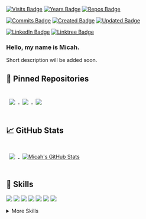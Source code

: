 [![Visits Badge](https://badges.pufler.dev/visits/mmiller2321/mmiller2321)](https://github.com/mmiller2321)
[![Years Badge](https://badges.pufler.dev/years/mmiller2321)](https://github.com/mmiller2321)
[![Repos Badge](https://badges.pufler.dev/repos/mmiller2321)](https://github.com/mmiller2321)
<!-- [![Commits Badge](https://badges.pufler.dev/commits/monthly/mmiller2321)](https://github.com/mmiller2321) -->
[![Commits Badge](https://badges.pufler.dev/commits/monthly/puf17640)](https://github.com/mmiller2321)
[![Created Badge](https://badges.pufler.dev/created/mmiller2321/mmiller2321)](https://github.com/mmiller2321)
[![Updated Badge](https://badges.pufler.dev/updated/mmiller2321/mmiller2321)](https://github.com/mmiller2321)

[![LinkedIn Badge](https://img.shields.io/badge/LinkedIn-Profile-informational?style=flat&logo=linkedin&logoColor=white&color=0D76A8)](https://www.linkedin.com/in/micahmiller23/)
[![Linktree Badge](https://img.shields.io/badge/Linktree-Profile-informational?style=flat&logo=Linktree&logoColor=white&color=0D76A8)](https://linktr.ee/micah_miller)
<!--
[![DEV](https://img.shields.io/badge/Dev-Profile-informational?style=flat&logo=dev.to&logoColor=white&color=0D76A8)](https://dev.to/mmiller2321)
-->
<!--- 
[![Buy Me a Coffee Badge](https://img.shields.io/badge/buymeacoffee-Support-informational?style=flat&logo=Buy-Me-A-Coffee&logoColor=white&color=0D76A8)](https://www.buymeacoffee.com/mmiller2321)
-->
### Hello, my name is Micah. 

Short description will be added soon.

## 📌 Pinned Repositories
<!-- Simple Icons for various Software technologies:  https://simpleicons.org/ -->
<br>
<!-- <a href="https://github.com/mmiller2321/PersonalPortfolio">
  <img align="center" style="margin:0.5rem" src="https://github-readme-stats.vercel.app/api/pin/?username=mmiller2321&repo=PersonalPortfolio&title_color=ffffff&text_color=c9cacc&icon_color=4AB197&bg_color=1A2B34" />
</a> -->
<!--
<a href="https://github.com/mmiller2321/demo-cloud-app">
  <img align="center" style="margin:1rem 0.5rem" src="https://github-readme-stats.vercel.app/api/pin/?username=mmiller2321&repo=demo-cloud-app&title_color=ffffff&text_color=c9cacc&icon_color=4AB197&bg_color=1A2B34" />
</a>
-->
<a href="https://github.com/mmiller2321/Choices-Game">
  <img align="center" style="margin:0.5rem" src="https://github-readme-stats.vercel.app/api/pin/?username=mmiller2321&repo=Choices-Game&title_color=ffffff&text_color=c9cacc&icon_color=4AB197&bg_color=1A2B34" />
</a>

<!-- <br/>
<a href="https://github.com/mmiller2321/demo-milestone-cloud-app">
  <img align="center" style="margin:0.5rem" src="https://github-readme-stats.vercel.app/api/pin/?username=mmiller2321&repo=demo-milestone-cloud-app&title_color=ffffff&text_color=c9cacc&icon_color=4AB197&bg_color=1A2B34" />
</a> -->
<a href="https://github.com/mmiller2321/Demo-CloudApp-Spring-Boot">
  <img align="center" style="margin:0.5rem" src="https://github-readme-stats.vercel.app/api/pin/?username=mmiller2321&repo=Demo-CloudApp-Spring-Boot&title_color=ffffff&text_color=c9cacc&icon_color=4AB197&bg_color=1A2B34" />
</a>
<!-- <a href="https://github.com/mmiller2321/Choices-Game">
  <img align="center" style="margin:0.5rem" src="https://github-readme-stats.vercel.app/api/pin/?username=mmiller2321&repo=Choices-Game&title_color=ffffff&text_color=c9cacc&icon_color=4AB197&bg_color=1A2B34" />
</a> -->
<a href="https://github.com/mmiller2321/cli-js-game">
  <img align="center" style="margin:0.5rem" src="https://github-readme-stats.vercel.app/api/pin/?username=mmiller2321&repo=cli-js-game&title_color=ffffff&text_color=c9cacc&icon_color=4AB197&bg_color=1A2B34" />
</a>


<br>
<br>

## &#x1f4c8; GitHub Stats

<br>

<a href="https://github.com/mmiller2321">
  <img align="center" style="margin:0.5rem" src="https://github-readme-stats.vercel.app/api/top-langs/?username=mmiller2321&title_color=ffffff&text_color=c9cacc&icon_color=4AB197&bg_color=1A2B34" />
</a>

<a href="https://github.com/mmiller2321">
  <img align="center" style="margin:0.5rem" src="https://github-readme-stats.vercel.app/api?username=mmiller2321&show_icons=true&line_height=27&count_private=true&title_color=ffffff&text_color=c9cacc&icon_color=4AB097&bg_color=1A2B34" alt="Micah's GitHub Stats" />
</a>

<br>
<br>

## 💼 Skills

![](https://img.shields.io/badge/Code-CSharp-informational?style=flat&logo=c-sharp&logoColor=white&color=4AB197)
![](https://img.shields.io/badge/Code-.NET-informational?style=flat&logo=.net&logoColor=512BD4&color=4AB197)
![](https://img.shields.io/badge/Code-PHP-informational?style=flat&logo=PHP&logoColor=white&color=4AB197)
![](https://img.shields.io/badge/Code-Laravel-informational?style=flat&logo=Laravel&logoColor=white&color=4AB197)
![](https://img.shields.io/badge/Code-MySQL-informational?style=flat&logo=MySQL&logoColor=white&color=4AB197)
![](https://img.shields.io/badge/Code-Java-informational?style=flat&logo=Java&logoColor=white&color=4AB197)
![](https://img.shields.io/badge/Code-HTML-informational?style=flat&logo=HTML5&logoColor=white&color=4AB197)

<details>
<summary>More Skills</summary>
<br>

![](https://img.shields.io/badge/Style-CSS-informational?style=flat&logo=css3&logoColor=white&color=4AB197)
![](https://img.shields.io/badge/Style-Bootstrap-informational?style=flat&logo=Bootstrap&logoColor=7952b3&color=4AB197)
![](https://img.shields.io/badge/Code-JavaScript-informational?style=flat&logo=JavaScript&logoColor=F7DF1E&color=4AB197)
  
<br>

![](https://img.shields.io/badge/Cloud-AWS-informational?style=flat&logo=Amazon-AWS&logoColor=white&color=4AB197)
![](https://img.shields.io/badge/Cloud-Azure-informational?style=flat&logo=Microsoft-Azure&logoColor=white&color=4AB197)
![](https://img.shields.io/badge/Cloud-Heroku-informational?style=flat&logo=Heroku&logoColor=white&color=4AB197)

<br>

![](https://img.shields.io/badge/IDE-VisualStudio-informational?style=flat&logo=visual-studio&logoColor=white&color=4AB197)
![](https://img.shields.io/badge/IDE-Eclipse-informational?style=flat&logo=Eclipse&logoColor=white&color=4AB197)
![](https://img.shields.io/badge/IDE-InteliJ-informational?style=flat&logo=InteliJ-IDEA&logoColor=white&color=4AB197)
![](https://img.shields.io/badge/IDE-AndroidStudio-informational?style=flat&logo=Android-Studio&logoColor=white&color=4AB197)

<br>

![](https://img.shields.io/badge/Tools-GitHub-informational?style=flat&logo=GitHub&logoColor=white&color=4AB197)
<!-- 
![](https://img.shields.io/badge/Tools-GitLab-informational?style=flat&logo=GitLab&logoColor=white&color=4AB197)
![](https://img.shields.io/badge/Tools-Bitbucket-informational?style=flat&logo=Bitbucket&logoColor=white&color=4AB197)
-->
![](https://img.shields.io/badge/Tools-Jira-informational?style=flat&logo=Jira-Software&logoColor=white&color=4AB197)
![](https://img.shields.io/badge/Tools-Docker-informational?style=flat&logo=docker&logoColor=white&color=4AB197)
![](https://img.shields.io/badge/Tools-Postman-informational?style=flat&logo=Postman&logoColor=white&color=4AB197)
![](https://img.shields.io/badge/Tools-MySQLWorkbench-informational?style=flat&logo=MySQL-actions&logoColor=white&color=4AB197)
![](https://img.shields.io/badge/Tools-MicrosoftSQLServerManagement-informational?style=flat&logo=MySQL-actions&logoColor=white&color=4AB197)
![](https://img.shields.io/badge/Tools-PostgreSQL-informational?style=flat&logo=PostgreSQL-actions&logoColor=white&color=4AB197)

</details>

